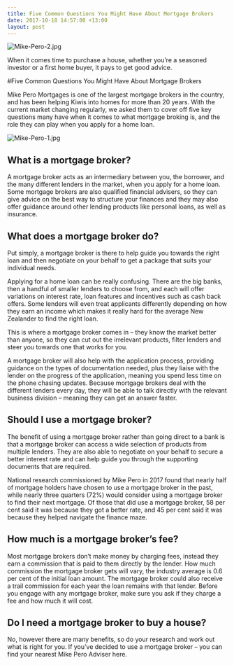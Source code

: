 ```yaml
---
title: Five Common Questions You Might Have About Mortgage Brokers
date: 2017-10-18 14:57:00 +13:00
layout: post
---
```


![Mike-Pero-2.jpg](/uploads/Mike-Pero-2.jpg)


When it comes time to purchase a house, whether you’re a seasoned investor or a first home buyer, it pays to get good advice. 

#Five Common Questions You Might Have About Mortgage Brokers

Mike Pero Mortgages is one of the largest mortgage brokers in the country, and has been helping Kiwis into homes for more than 20 years. With the current market changing regularly, we asked them to cover off five key questions many have when it comes to what mortgage broking is, and the role they can play when you apply for a home loan.

 ![Mike-Pero-1.jpg](/uploads/Mike-Pero-1.jpg)



## What is a mortgage broker?
A mortgage broker acts as an intermediary between you, the borrower, and the many different lenders in the market, when you apply for a home loan. Some mortgage brokers are also qualified financial advisers, so they can give advice on the best way to structure your finances and they may also offer guidance around other lending products like personal loans, as well as insurance.  

## What does a mortgage broker do?
Put simply, a mortgage broker is there to help guide you towards the right loan and then negotiate on your behalf to get a package that suits your individual needs.

Applying for a home loan can be really confusing. There are the big banks, then a handful of smaller lenders to choose from, and each will offer variations on interest rate, loan features and incentives such as cash back offers. Some lenders will even treat applicants differently depending on how they earn an income which makes it really hard for the average New Zealander to find the right loan.

This is where a mortgage broker comes in – they know the market better than anyone, so they can cut out the irrelevant products, filter lenders and steer you towards one that works for you.  

A mortgage broker will also help with the application process, providing guidance on the types of documentation needed, plus they liaise with the lender on the progress of the application, meaning you spend less time on the phone chasing updates. Because mortgage brokers deal with the different lenders every day, they will be able to talk directly with the relevant business division – meaning they can get an answer faster.

## Should I use a mortgage broker?
The benefit of using a mortgage broker rather than going direct to a bank is that a mortgage broker can access a wide selection of products from multiple lenders. They are also able to negotiate on your behalf to secure a better interest rate and can help guide you through the supporting documents that are required.  

National research commissioned by Mike Pero in 2017 found that nearly half of mortgage holders have chosen to use a mortgage broker in the past, while nearly three quarters (72%) would consider using a mortgage broker to find their next mortgage. Of those that did use a mortgage broker, 58 per cent said it was because they got a better rate, and 45 per cent said it was because they helped navigate the finance maze.  

## How much is a mortgage broker’s fee?
Most mortgage brokers don’t make money by charging fees, instead they earn a commission that is paid to them directly by the lender. How much commission the mortgage broker gets will vary, the industry average is 0.6 per cent of the initial loan amount. The mortgage broker could also receive a trail commission for each year the loan remains with that lender. Before you engage with any mortgage broker, make sure you ask if they charge a fee and how much it will cost.

## Do I need a mortgage broker to buy a house?
No, however there are many benefits, so do your research and work out what is right for you.  If you’ve decided to use a mortgage broker – you can find your nearest Mike Pero Adviser here.  
